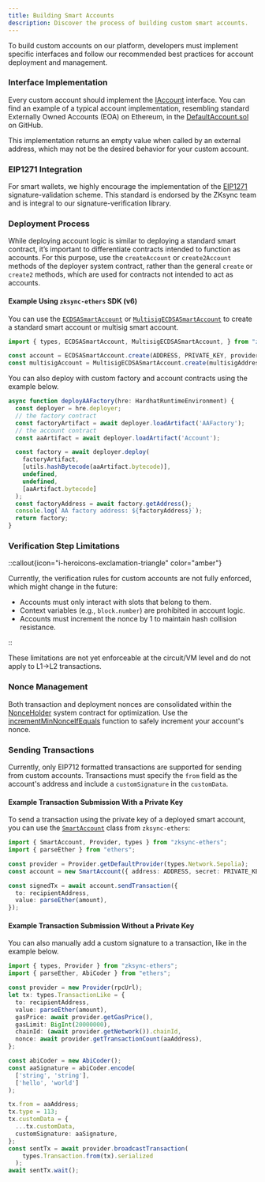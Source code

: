 ```yaml
---
title: Building Smart Accounts
description: Discover the process of building custom smart accounts.
---
```


To build custom accounts on our platform, developers must implement specific
interfaces and follow our recommended best practices for account deployment and management.

### Interface Implementation

Every custom account should implement the [IAccount](design#iaccount-interface)
interface. You can find an example of a typical account implementation, resembling
standard Externally Owned Accounts (EOA) on Ethereum, in the
[DefaultAccount.sol](https://github.com/matter-labs/era-contracts/blob/main/system-contracts/contracts/DefaultAccount.sol) on GitHub.

This implementation returns an empty value when called by an external address, which may not be the desired behavior for your custom account.

### EIP1271 Integration

For smart wallets, we highly encourage the implementation of the [EIP1271](https://eips.ethereum.org/EIPS/eip-1271) signature-validation scheme.
This standard is endorsed by the ZKsync team and is integral to our signature-verification library.

### Deployment Process

While deploying account logic is similar to deploying a standard smart contract,
it’s important to differentiate contracts intended to function as accounts.
For this purpose, use the `createAccount` or `create2Account` methods of the deployer
system contract, rather than the general `create` or `create2` methods, which are
used for contracts not intended to act as accounts.

<!-- TODO: Update links here and below -->

#### Example Using `zksync-ethers` SDK (v6)

You can use the [`ECDSASmartAccount`](https://sdk.zksync.io/js/ethers/api/v6/accounts/smartaccount-factories#ecdsasmartaccount) or
[`MultisigECDSASmartAccount`](https://sdk.zksync.io/js/ethers/api/v6/accounts/smartaccount-factories#multisigecdsasmartaccount)
to create a standard smart account or multisig smart account.

```ts
import { types, ECDSASmartAccount, MultisigECDSASmartAccount, } from "zksync-ethers";

const account = ECDSASmartAccount.create(ADDRESS, PRIVATE_KEY, provider);
const multisigAccount = MultisigECDSASmartAccount.create(multisigAddress, [PRIVATE_KEY1, PRIVATE_KEY2], provider);
```

You can also deploy with custom factory and account contracts using the example below.

```ts
async function deployAAFactory(hre: HardhatRuntimeEnvironment) {
  const deployer = hre.deployer;
  // the factory contract
  const factoryArtifact = await deployer.loadArtifact('AAFactory');
  // the account contract
  const aaArtifact = await deployer.loadArtifact('Account');

  const factory = await deployer.deploy(
    factoryArtifact,
    [utils.hashBytecode(aaArtifact.bytecode)],
    undefined,
    undefined,
    [aaArtifact.bytecode]
  );
  const factoryAddress = await factory.getAddress();
  console.log(`AA factory address: ${factoryAddress}`);
  return factory;
}
```

### Verification Step Limitations

::callout{icon="i-heroicons-exclamation-triangle" color="amber"}

Currently, the verification rules for custom accounts are not fully enforced, which might change in the future:

- Accounts must only interact with slots that belong to them.
- Context variables (e.g., `block.number`) are prohibited in account logic.
- Accounts must increment the nonce by 1 to maintain hash collision resistance.

::

These limitations are not yet enforceable at the circuit/VM level and do not apply to L1->L2 transactions.

### Nonce Management

Both transaction and deployment nonces are consolidated within the
[NonceHolder](/build/developer-reference/era-contracts/system-contracts#nonceholder) system contract for optimization.
Use the [incrementMinNonceIfEquals](https://github.com/matter-labs/era-contracts/blob/6250292a98179cd442516f130540d6f862c06a16/system-contracts/contracts/NonceHolder.sol#L110)
function to safely increment your account's nonce.

### Sending Transactions

Currently, only EIP712 formatted transactions are supported for sending from custom
accounts. Transactions must specify the `from` field as the account's address and
include a `customSignature` in the `customData`.

#### Example Transaction Submission With a Private Key

To send a transaction using the private key of a deployed smart account, you can use the
[`SmartAccount`](https://sdk.zksync.io/js/ethers/api/v6/accounts/smartaccount#sendtransaction) class from `zksync-ethers`:

```ts
import { SmartAccount, Provider, types } from "zksync-ethers";
import { parseEther } from "ethers";

const provider = Provider.getDefaultProvider(types.Network.Sepolia);
const account = new SmartAccount({ address: ADDRESS, secret: PRIVATE_KEY }, provider);

const signedTx = await account.sendTransaction({
  to: recipientAddress,
  value: parseEther(amount),
});
```

#### Example Transaction Submission Without a Private Key

You can also manually add a custom signature to a transaction,
like in the example below.

```ts
import { types, Provider } from "zksync-ethers";
import { parseEther, AbiCoder } from "ethers";

const provider = new Provider(rpcUrl);
let tx: types.TransactionLike = {
  to: recipientAddress,
  value: parseEther(amount),
  gasPrice: await provider.getGasPrice(),
  gasLimit: BigInt(20000000),
  chainId: (await provider.getNetwork()).chainId,
  nonce: await provider.getTransactionCount(aaAddress),
};

const abiCoder = new AbiCoder();
const aaSignature = abiCoder.encode(
  ['string', 'string'],
  ['hello', 'world']
);

tx.from = aaAddress;
tx.type = 113;
tx.customData = {
  ...tx.customData,
  customSignature: aaSignature,
};
const sentTx = await provider.broadcastTransaction(
    types.Transaction.from(tx).serialized
  );
await sentTx.wait();
```
